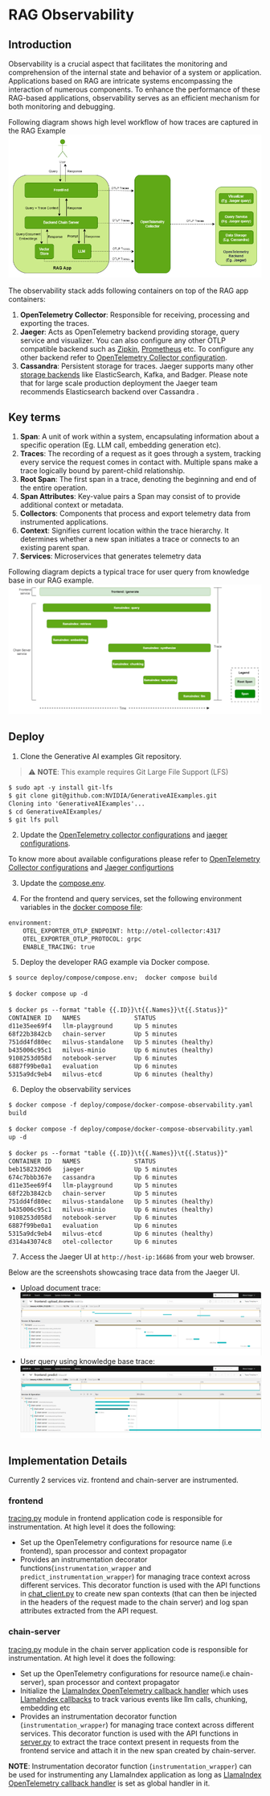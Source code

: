 # RAG Observability
## Introduction
Observability is a crucial aspect that facilitates the monitoring and comprehension of the internal state and behavior of a system or application. Applications based on RAG are intricate systems encompassing the interaction of numerous components. To enhance the performance of these RAG-based applications, observability serves as an efficient mechanism for both monitoring and debugging.

Following diagram shows high level workflow of how traces are captured in the RAG Example
![RAG with Observability](./images/image9.png)

The observability stack adds following containers on top of the RAG app containers:
1. **OpenTelemetry Collector**: Responsible for receiving, processing and exporting the traces.
2. **Jaeger**: Acts as OpenTelemetry backend providing storage, query service and visualizer. You can also configure any other OTLP compatible backend such as [Zipkin](https://zipkin.io/), [Prometheus](https://prometheus.io/) etc. To configure any other backend refer to [OpenTelemetry Collector configuration](https://opentelemetry.io/docs/collector/configuration/).
3. **Cassandra**: Persistent storage for traces. Jaeger supports many other [storage backends](https://www.jaegertracing.io/docs/1.18/deployment/#storage-backends) like ElasticSearch, Kafka, and Badger. Please note that for large scale production deployment the Jaeger team recommends Elasticsearch backend over Cassandra .

## Key terms
1. **Span**: A unit of work within a system, encapsulating information about a specific operation (Eg. LLM call, embedding generation etc).
2. **Traces**: The recording of a request as it goes through a system, tracking every service the request comes in contact with. Multiple spans make a trace logically bound by parent-child relationship.
3. **Root Span**: The first span in a trace, denoting the beginning and end of the entire operation.
4. **Span Attributes**: Key-value pairs a Span may consist of to provide additional context or metadata.
5. **Collectors**: Components that process and export telemetry data from instrumented applications.
6. **Context**: Signifies current location within the trace hierarchy. It determines whether a new span initiates a trace or connects to an existing parent span. 
7. **Services**: Microservices that generates telemetry data

Following diagram depicts a typical trace for user query from knowledge base in our RAG example.
![Trace for query from knowledge base](./images/image10.png)

## Deploy
1.  Clone the Generative AI examples Git repository.

> ⚠️ **NOTE**: This example requires Git Large File Support (LFS)

```
$ sudo apt -y install git-lfs
$ git clone git@github.com:NVIDIA/GenerativeAIExamples.git
Cloning into 'GenerativeAIExamples'...
$ cd GenerativeAIExamples/
$ git lfs pull
```
2. Update the [OpenTelemetry collector configurations](../../deploy/compose/configs/otel-collector-config.yaml) and [jaeger configurations](../../deploy/compose/configs/jaeger.yaml).

To know more about available configurations please refer to [OpenTelemetry Collector configurations](https://opentelemetry.io/docs/collector/configuration/) and [Jaeger configurtions](https://github.com/jaegertracing/documentation/blob/main/data/cli/1.52/jaeger-all-in-one-cassandra.yaml)
     
3. Update the [compose.env](../../deploy/compose/compose.env). 

4. For the frontend and query services, set the following environment variables in the [docker compose file](../../deploy/compose/docker-compose.yaml):
```
environment:
    OTEL_EXPORTER_OTLP_ENDPOINT: http://otel-collector:4317
    OTEL_EXPORTER_OTLP_PROTOCOL: grpc
    ENABLE_TRACING: true
```

5. Deploy the developer RAG example via Docker compose.
```
$ source deploy/compose/compose.env;  docker compose build

$ docker compose up -d

$ docker ps --format "table {{.ID}}\t{{.Names}}\t{{.Status}}"
CONTAINER ID   NAMES               STATUS
d11e35ee69f4   llm-playground      Up 5 minutes
68f22b3842cb   chain-server        Up 5 minutes
751dd4fd80ec   milvus-standalone   Up 5 minutes (healthy)
b435006c95c1   milvus-minio        Up 6 minutes (healthy)
9108253d058d   notebook-server     Up 6 minutes
6887f99be0a1   evaluation          Up 6 minutes
5315a9dc9eb4   milvus-etcd         Up 6 minutes (healthy)
```

6. Deploy the observability services
```
$ docker compose -f deploy/compose/docker-compose-observability.yaml build

$ docker compose -f deploy/compose/docker-compose-observability.yaml up -d

$ docker ps --format "table {{.ID}}\t{{.Names}}\t{{.Status}}"
CONTAINER ID   NAMES               STATUS
beb1582320d6   jaeger              Up 5 minutes
674c7bbb367e   cassandra           Up 6 minutes
d11e35ee69f4   llm-playground      Up 5 minutes
68f22b3842cb   chain-server        Up 5 minutes
751dd4fd80ec   milvus-standalone   Up 5 minutes (healthy)
b435006c95c1   milvus-minio        Up 6 minutes (healthy)
9108253d058d   notebook-server     Up 6 minutes
6887f99be0a1   evaluation          Up 6 minutes
5315a9dc9eb4   milvus-etcd         Up 6 minutes (healthy)
d314a43074c8   otel-collector      Up 6 minutes
```
7. Access the Jaeger UI at `http://host-ip:16686` from your web browser.

Below are the screenshots showcasing trace data from the Jaeger UI.

- Upload document trace:
![upload document trace](./images/image11.png)
- User query using knowledge base trace:
![user query using knowledge base](./images/image12.png)

## Implementation Details
Currently 2 services viz. frontend and chain-server are instrumented. 
### frontend
[tracing.py](../../RetrievalAugmentedGeneration/frontend/frontend/tracing.py) module in frontend application code is responsible for instrumentation. At high level it does the following:
- Set up the OpenTelemetry configurations for resource name (i.e frontend), span processor and context propagator
- Provides an instrumentation decorator functions(`instrumentation_wrapper` and `predict_instrumentation_wrapper`) for managing trace context across different services. This decorator function is used with the API functions in [chat_client.py](../../RetrievalAugmentedGeneration/frontend/frontend/chat_client.py) to create new span contexts (that can then be injected in the headers of the request made to the chain server) and log span attributes extracted from the API request.  

### chain-server
[tracing.py](../../RetrievalAugmentedGeneration/common/tracing.py) module in the chain server application code is responsible for instrumentation. At high level it does the following:
- Set up the OpenTelemetry configurations for resource name(i.e chain-server), span processor and context propagator
- Initialize the [LlamaIndex OpenTelemetry callback handler](../../tools/observability/llamaindex/opentelemetry_callback.py) which uses [LlamaIndex callbacks](https://docs.llamaindex.ai/en/stable/module_guides/observability/callbacks/root.html) to track various events like llm calls, chunking, embedding etc
- Provides an instrumentation decorator function (`instrumentation_wrapper`) for managing trace context across different services. This decorator function is used with the API functions in [server.py](../../RetrievalAugmentedGeneration/common/server.py) to extract the trace context present in requests from the frontend service and attach it in the new span created by chain-server. 

**NOTE**: Instrumentation decorator function (`instrumentation_wrapper`) can be used for instrumenting any LlamaIndex application as long as [LlamaIndex OpenTelemetry callback handler](../../tools/observability/llamaindex/opentelemetry_callback.py) is set as global handler in it.
